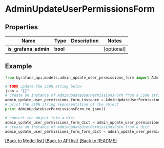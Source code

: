 # AdminUpdateUserPermissionsForm


## Properties
Name | Type | Description | Notes
------------ | ------------- | ------------- | -------------
**is_grafana_admin** | **bool** |  | [optional] 

## Example

```python
from bgrafana_api.models.admin_update_user_permissions_form import AdminUpdateUserPermissionsForm

# TODO update the JSON string below
json = "{}"
# create an instance of AdminUpdateUserPermissionsForm from a JSON string
admin_update_user_permissions_form_instance = AdminUpdateUserPermissionsForm.from_json(json)
# print the JSON string representation of the object
print AdminUpdateUserPermissionsForm.to_json()

# convert the object into a dict
admin_update_user_permissions_form_dict = admin_update_user_permissions_form_instance.to_dict()
# create an instance of AdminUpdateUserPermissionsForm from a dict
admin_update_user_permissions_form_form_dict = admin_update_user_permissions_form.from_dict(admin_update_user_permissions_form_dict)
```
[[Back to Model list]](../README.md#documentation-for-models) [[Back to API list]](../README.md#documentation-for-api-endpoints) [[Back to README]](../README.md)


